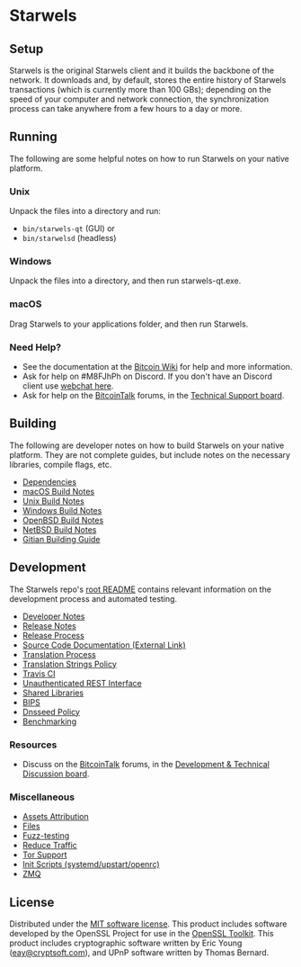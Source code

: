 Starwels
=============

Setup
---------------------
Starwels is the original Starwels client and it builds the backbone of the network. It downloads and, by default, stores the entire history of Starwels transactions (which is currently more than 100 GBs); depending on the speed of your computer and network connection, the synchronization process can take anywhere from a few hours to a day or more.

Running
---------------------
The following are some helpful notes on how to run Starwels on your native platform.

### Unix

Unpack the files into a directory and run:

- `bin/starwels-qt` (GUI) or
- `bin/starwelsd` (headless)

### Windows

Unpack the files into a directory, and then run starwels-qt.exe.

### macOS

Drag Starwels to your applications folder, and then run Starwels.

### Need Help?

* See the documentation at the [Bitcoin Wiki](https://en.bitcoin.it/wiki/Main_Page)
for help and more information.
* Ask for help on #M8FJhPh on Discord. If you don't have an Discord client use [webchat here](http://discord.gg/M8FJhPh).
* Ask for help on the [BitcoinTalk](https://bitcointalk.org/) forums, in the [Technical Support board](https://bitcointalk.org/index.php?board=4.0).

Building
---------------------
The following are developer notes on how to build Starwels on your native platform. They are not complete guides, but include notes on the necessary libraries, compile flags, etc.

- [Dependencies](dependencies.md)
- [macOS Build Notes](build-osx.md)
- [Unix Build Notes](build-unix.md)
- [Windows Build Notes](build-windows.md)
- [OpenBSD Build Notes](build-openbsd.md)
- [NetBSD Build Notes](build-netbsd.md)
- [Gitian Building Guide](gitian-building.md)

Development
---------------------
The Starwels repo's [root README](/README.md) contains relevant information on the development process and automated testing.

- [Developer Notes](developer-notes.md)
- [Release Notes](release-notes.md)
- [Release Process](release-process.md)
- [Source Code Documentation (External Link)](https://dev.visucore.com/bitcoin/doxygen/)
- [Translation Process](translation_process.md)
- [Translation Strings Policy](translation_strings_policy.md)
- [Travis CI](travis-ci.md)
- [Unauthenticated REST Interface](REST-interface.md)
- [Shared Libraries](shared-libraries.md)
- [BIPS](bips.md)
- [Dnsseed Policy](dnsseed-policy.md)
- [Benchmarking](benchmarking.md)

### Resources
* Discuss on the [BitcoinTalk](https://bitcointalk.org/) forums, in the [Development & Technical Discussion board](https://bitcointalk.org/index.php?board=6.0).

### Miscellaneous
- [Assets Attribution](assets-attribution.md)
- [Files](files.md)
- [Fuzz-testing](fuzzing.md)
- [Reduce Traffic](reduce-traffic.md)
- [Tor Support](tor.md)
- [Init Scripts (systemd/upstart/openrc)](init.md)
- [ZMQ](zmq.md)

License
---------------------
Distributed under the [MIT software license](/COPYING).
This product includes software developed by the OpenSSL Project for use in the [OpenSSL Toolkit](https://www.openssl.org/). This product includes
cryptographic software written by Eric Young ([eay@cryptsoft.com](mailto:eay@cryptsoft.com)), and UPnP software written by Thomas Bernard.
